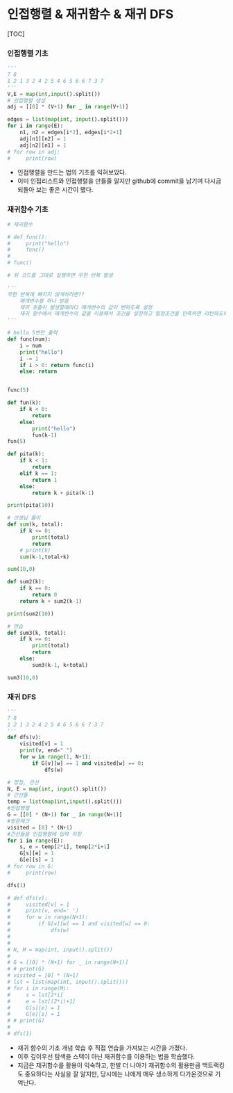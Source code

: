 # 인접행렬 & 재귀함수 & 재귀 DFS

[TOC]

### 인접행렬 기초

```python
'''
7 8
1 2 1 3 2 4 2 5 4 6 5 6 6 7 3 7
'''
V,E = map(int,input().split())
# 인접행렬 생성
adj = [[0] * (V+1) for _ in range(V+1)]

edges = list(map(int, input().split()))
for i in range(E):
    n1, n2 = edges[i*2], edges[i*2+1]
    adj[n1][n2] = 1
    adj[n2][n1] = 1
# for row in adj:
#     print(row)

```

- 인접행렬을 만드는 법의 기초를 익혀보았다.
- 이미 인접리스트와 인접행렬을 만들줄 알지만 github에 commit을 남기며 다시금 되돌아 보는 좋은 시간이 됐다.

### 재귀함수 기초

```python
# 재귀함수

# def func():
#     print("hello")
#     func()
#
# func()

# 위 코드를 그대로 실행하면 무한 반복 발생

'''
무한 반복에 빠지지 않게하려면??
    매개변수를 하나 받음
    재귀 호출이 발생할때마다 매개변수의 값이 변하도록 설정
    재귀 함수에서 매개변수의 값을 이용해서 조건을 설정하고 일정조건을 만족하면 리턴하도록 설정
'''

# hello 5번만 출력
def func(num):
    i = num
    print("hello")
    i -= 1
    if i > 0: return func(i)
    else: return


func(5)

def fun(k):
    if k < 0:
        return
    else:
        print("hello")
        fun(k-1)
fun(5)

def pita(k):
    if k < 1:
        return
    elif k == 1:
        return 1
    else:
        return k + pita(k-1)

print(pita(10))

# 선생님 풀이
def sum(k, total):
    if k <= 0:
        print(total)
        return
    # print(k)
    sum(k-1,total+k)

sum(10,0)

def sum2(k):
    if k == 0:
        return 0
    return k + sum2(k-1)

print(sum2(10))

# 연습
def sum3(k, total):
    if k == 0:
        print(total)
        return
    else:
        sum3(k-1, k+total)

sum3(10,0)
```



### 재귀 DFS

```python
'''
7 8
1 2 1 3 2 4 2 5 4 6 5 6 6 7 3 7
'''
def dfs(v):
    visited[v] = 1
    print(v, end=" ")
    for w in range(1, N+1):
        if G[v][w] == 1 and visited[w] == 0:
            dfs(w)

# 정점, 간선
N, E = map(int, input().split())
# 간선들
temp = list(map(int,input().split()))
#인접행렬
G = [[0] * (N+1) for _ in range(N+1)]
#방문체크
visited = [0] * (N+1)
#간선들을 인접행렬에 입력 저장
for i in range(E):
    s, e = temp[2*i], temp[2*i+1]
    G[s][e] = 1
    G[e][s] = 1
# for row in G:
#     print(row)

dfs(1)

# def dfs(v):
#     visited[v] = 1
#     print(v, end=' ')
#     for w in range(N+1):
#         if G[v][w] == 1 and visited[w] == 0:
#             dfs(w)
# 
# 
# N, M = map(int, input().split())
# 
# G = [[0] * (N+1) for _ in range(N+1)]
# # print(G)
# visited = [0] * (N+1)
# lst = list(map(int, input().split()))
# for i in range(M):
#     s = lst[2*i]
#     e = lst[(2*i)+1]
#     G[s][e] = 1
#     G[e][s] = 1
# # print(G)
# 
# dfs(1)

```

- 재귀 함수의 기초 개념 학습 후 직접 연습을 가져보는 시간을 가졌다.
- 이후 깊이우선 탐색을 스택이 아닌 재귀함수를 이용하는 법을 학습했다. 
- 지금은 재귀함수를 활용이 익숙하고, 한발 더 나아가 재귀함수의 활용만큼 백트랙킹도 중요하다는 사실을 잘 알지만, 당시에는 나에게 매우 생소하게 다가온것으로 기억난다.